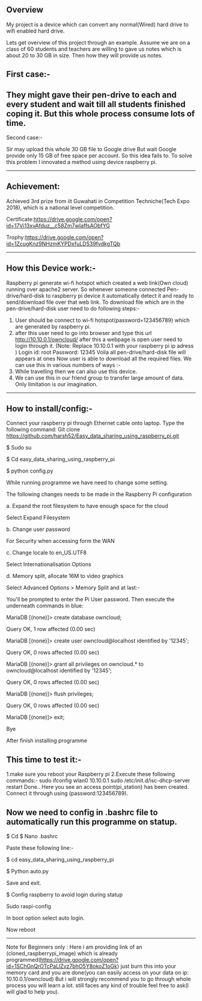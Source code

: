 Overview
--------------------------------------------------------------------------------------------------------------------------------------
My project is a device which can convert any normal(Wired) hard drive to wifi enabled hard drive.

Lets get overview of this project through an example.
Assume we are on a class of 60 students and teachers are  willing to gave us notes which is about 20 to 30 GB in size. Then how they will provide us notes.

First case:-
----------------------------------------------------------------------------------------------------------------------------------------
They might gave their pen-drive to each and every student and wait till all students finished coping it.
But this whole process consume lots of time.
---------------------------------------------------------------------------------------------------------------------------------------

Second case:-


Sir may upload this whole 30 GB file to Google drive
But wait Google provide only 15 GB of free space per account.
So this idea fails to.
To solve this problem I innovated a method using device raspberry pi.

----------------------------------------------------------------------------------------------------------------------------------------
Achievement:
----------------------------------------------------------------------------------------------------------------------------------------
Achieved 3rd prize from iit Guwahati in Competition Techniche(Tech Expo 2018), which is a national level competition.


Certificate:https://drive.google.com/open?id=17Vi13xvAfduz__c58Zm7wIaffsAObfYG

Trophy:https://drive.google.com/open?id=1ZcugKnz9NHzmKYPDxfuLD539fvdkgTQb

----------------------------------------------------------------------------------------------------------------------------------------
How this Device work:-
----------------------------------------------------------------------------------------------------------------------------------------

Raspberry pi generate wi-fi hotspot which created a web link(Own cloud) running over apache2 server.
So whenever someone connected Pen-drive/hard-disk to raspberry pi device it automatically detect it and ready to send/download file over that web link.
To download file which are in the pen-drive/hard-disk user need to do following steps:-
1. User should be connect to wi-fi hotspot(password=123456789) which are generated by raspberry pi.
2.  after this user need to go into browser and type this url http://10.10.0.1/owncloud/ after this a webpage is open user need to login through it.
(Note: Replace 10.10.0.1 with your raspberry pi ip adress )
Login id: root
Password: 12345
Voila all pen-drive/hard-disk file will appears at ones
Now user is able to download all the required files.
We can use this in various numbers of ways :-
1.	While travelling then we can also use this device.
2.	We can use this in our friend group to transfer large amount of data.
Only limitation is our imagination.
-----------------------------------------------------------------------------------------------------------

How to install/config:-
-------------------------------------------------------------------------------------------------------------
Connect your raspberry pi through Ethernet cable onto laptop.
Type the following command:
Git clone https://github.com/harsh52/Easy_data_sharing_using_raspberry_pi.git

$ Sudo su

$ Cd easy_data_sharing_using_raspberry_pi

$ python config.py

While running programme we have need to change some setting.

The following changes needs to be made in the Raspberry Pi configuration

a. Expand the root filesystem to have enough space for the cloud

Select Expand Filesystem

b. Change user password

For Security when accessing form the WAN

c. Change locale to en_US.UTF8

Select Internationalisation Options

d. Memory split, allocate 16M to video graphics

Select Advanced Options > Memory Split
and at last:-

You'll be prompted to enter the Pi User password. Then execute the underneath commands in blue:

MariaDB [(none)]> create database owncloud;

 Query OK, 1 row affected (0.00 sec)


MariaDB [(none)]> create user owncloud@localhost identified by '12345';

 Query OK, 0 rows affected (0.00 sec)


MariaDB [(none)]> grant all privileges on owncloud.* to owncloud@localhost identified by '12345';

 Query OK, 0 rows affected (0.00 sec)


MariaDB [(none)]> flush privileges;

 Query OK, 0 rows affected (0.00 sec)


MariaDB [(none)]> exit;

 Bye

After finish installing programme

This time to test it:-
----------------------------------------------------------------------------------------------------------------------------
1.make sure you reboot your Raspberry pi
2.Execute these following commands:-
sudo ifconfig wlan0 10.10.0.1
sudo /etc/init.d/isc-dhcp-server restart
Done..
Here you see an access point(pi_station) has been created. Connect it through using (password:123456789).

Now we need to config in .bashrc file to automatically run this programme on statup.
------------------------------------------------------------------------------------------------------------------------------
$ Cd
$ Nano .bashrc

Paste these following line:-

$ cd easy_data_sharing_using_raspberry_pi

$ Python auto.py

Save and exit.

$ Config raspberry to avoid login during statup

Sudo raspi-config

In boot option select auto login.

Now reboot 
_______________________________________________________________________________________________________________

Note for Beginners only : Here i am providing link of an (cloned_raspberrypi_image) which is already programmed(https://drive.google.com/open?id=1SChGnQrOTcPaLlZvz7bhO5Y8okoZ1oGk)
just burn this into your memory card and you are done(you can easily access on your data on ip: 10.10.0.1/owncloud)
But i will strongly recommend you to go through whole process you will learn a lot.
still faces any kind of trouble feel free to ask(I will glad to help you).





 


 

